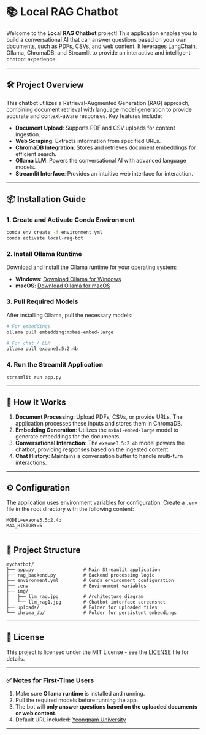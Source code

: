 # 📚 Local RAG Chatbot

Welcome to the **Local RAG Chatbot** project! This application enables you to build a conversational AI that can answer questions based on your own documents, such as PDFs, CSVs, and web content. It leverages LangChain, Ollama, ChromaDB, and Streamlit to provide an interactive and intelligent chatbot experience.

---

## 🛠️ Project Overview

This chatbot utilizes a Retrieval-Augmented Generation (RAG) approach, combining document retrieval with language model generation to provide accurate and context-aware responses. Key features include:

* **Document Upload**: Supports PDF and CSV uploads for content ingestion.
* **Web Scraping**: Extracts information from specified URLs.
* **ChromaDB Integration**: Stores and retrieves document embeddings for efficient search.
* **Ollama LLM**: Powers the conversational AI with advanced language models.
* **Streamlit Interface**: Provides an intuitive web interface for interaction.


---

## 📦 Installation Guide

### 1. Create and Activate Conda Environment

```bash
conda env create -f environment.yml
conda activate local-rag-bot
```

### 2. Install Ollama Runtime

Download and install the Ollama runtime for your operating system:

* **Windows**: [Download Ollama for Windows](https://ollama.com/download)
* **macOS**: [Download Ollama for macOS](https://ollama.com/download)

### 3. Pull Required Models

After installing Ollama, pull the necessary models:

```bash
# For embeddings
ollama pull embedding:mxbai-embed-large

# For chat / LLM
ollama pull exaone3.5:2.4b
```

### 4. Run the Streamlit Application

```bash
streamlit run app.py
```

---

## 🧠 How It Works

1. **Document Processing**: Upload PDFs, CSVs, or provide URLs. The application processes these inputs and stores them in ChromaDB.
2. **Embedding Generation**: Utilizes the `mxbai-embed-large` model to generate embeddings for the documents.
3. **Conversational Interaction**: The `exaone3.5:2.4b` model powers the chatbot, providing responses based on the ingested content.
4. **Chat History**: Maintains a conversation buffer to handle multi-turn interactions.

---

## ⚙️ Configuration

The application uses environment variables for configuration. Create a `.env` file in the root directory with the following content:

```
MODEL=exaone3.5:2.4b
MAX_HISTORY=5
```

---

## 📂 Project Structure

```
mychatbot/
├── app.py                  # Main Streamlit application
├── rag_backend.py          # Backend processing logic
├── environment.yml         # Conda environment configuration
├── .env                    # Environment variables
├── img/
│   ├── llm_rag.jpg         # Architecture diagram
│   └── llm_rag1.jpg        # Chatbot interface screenshot
├── uploads/                # Folder for uploaded files
└── chroma_db/              # Folder for persistent embeddings
```

---

## 📄 License

This project is licensed under the MIT License - see the [LICENSE](LICENSE) file for details.

---

### ✅ Notes for First-Time Users

1. Make sure **Ollama runtime** is installed and running.
2. Pull the required models before running the app.
3. The bot will **only answer questions based on the uploaded documents or web content**.
4. Default URL included: [Yeongnam University](https://www.yu.ac.kr/english/index.do)

---
